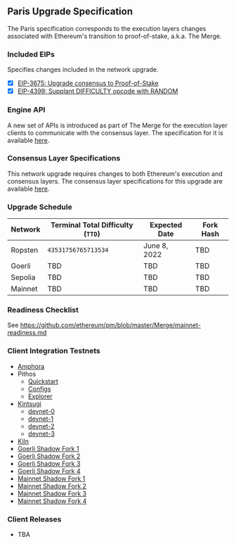 ## Paris Upgrade Specification

The Paris specification corresponds to the execution layers changes associated with Ethereum's transition to proof-of-stake, a.k.a. The Merge.

### Included EIPs
Specifies changes included in the network upgrade.

  - [x] [EIP-3675: Upgrade consensus to Proof-of-Stake](https://eips.ethereum.org/EIPS/eip-3675)
  - [x] [EIP-4399: Supplant DIFFICULTY opcode with RANDOM](https://eips.ethereum.org/EIPS/eip-4399)

### Engine API

A new set of APIs is introduced as part of The Merge for the execution layer clients to communicate with the consensus layer. The specification for it is available [here](https://github.com/ethereum/execution-apis/tree/main/src/engine).

### Consensus Layer Specifications

This network upgrade requires changes to both Ethereum's execution and consensus layers. The consensus layer specifications for this upgrade are available [here](https://github.com/ethereum/consensus-specs/tree/dev/specs/bellatrix).

### Upgrade Schedule

| Network | Terminal Total Difficulty (`TTD`) | Expected Date | Fork Hash    |
|---------|------------|---------------|--------------|
| Ropsten | `43531756765713534` | June 8, 2022 | TBD |
| Goerli  | TBD | TBD | TBD |
| Sepolia | TBD | TBD | TBD |
| Mainnet | TBD | TBD | TBD |

### Readiness Checklist

See https://github.com/ethereum/pm/blob/master/Merge/mainnet-readiness.md

### Client Integration Testnets

  - [Amphora](https://hackmd.io/@tvanepps/amphora-milestones)
  - Pithos
    - [Quickstart](https://github.com/parithosh/pithos-lighthouse-geth-quick-start)
    - [Configs](https://github.com/parithosh/consensus-deployment-ansible/blob/master/README.md)
    - [Explorer](https://pithos-explorer.ethdevops.io/)
  - [Kintsugi](https://kintsugi.themerge.dev/)
    - [devnet-0](https://github.com/parithosh/consensus-deployment-ansible/tree/master/merge-devnet-0)
    - [devnet-1](https://github.com/parithosh/consensus-deployment-ansible/tree/master/merge-devnet-1)
    - [devnet-2](https://github.com/parithosh/consensus-deployment-ansible/tree/master/merge-devnet-2)
    - [devnet-3](https://github.com/parithosh/consensus-deployment-ansible/tree/master/merge-devnet-3)
  - [Kiln](https://kiln.themerge.dev/)
  - [Goerli Shadow Fork 1](https://github.com/parithosh/consensus-deployment-ansible/tree/master/goerli-shadow-fork)
  - [Goerli Shadow Fork 2](https://github.com/parithosh/consensus-deployment-ansible/tree/master/goerli-shadow-fork-2)
  - [Goerli Shadow Fork 3](https://github.com/parithosh/consensus-deployment-ansible/tree/master/goerli-shadow-fork-3)
  - [Goerli Shadow Fork 4](https://github.com/parithosh/consensus-deployment-ansible/tree/master/goerli-shadow-fork-4)
  - [Mainnet Shadow Fork 1](https://github.com/parithosh/consensus-deployment-ansible/tree/master/mainnet-shadow-fork-1)
  - [Mainnet Shadow Fork 2](https://github.com/parithosh/consensus-deployment-ansible/tree/master/mainnet-shadow-fork-2)
  - [Mainnet Shadow Fork 3](https://github.com/parithosh/consensus-deployment-ansible/tree/master/mainnet-shadow-fork-3)
  - [Mainnet Shadow Fork 4](https://github.com/parithosh/consensus-deployment-ansible/tree/master/mainnet-shadow-fork-4)


### Client Releases

 - TBA
